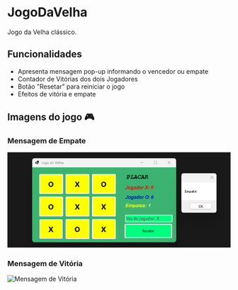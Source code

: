 # JogoDaVelha 
Jogo da Velha clássico.

## Funcionalidades
- Apresenta mensagem pop-up informando o vencedor ou empate
- Contador de Vitórias dos dois Jogadores
- Botão "Resetar" para reiniciar o jogo
- Efeitos de vitória e empate

## Imagens do jogo 🎮
### Mensagem de Empate
![Mensagem de Empate](imagens/MensagemDeEmpate.png)

### Mensagem de Vitória
![Mensagem de Vitória](imagens/MensagemDeVitória.png)
